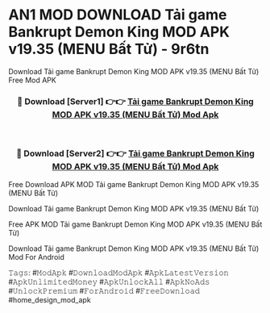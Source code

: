 # AN1 MOD DOWNLOAD Tải game Bankrupt Demon King MOD APK v19.35 (MENU Bất Tử) - 9r6tn
Download Tải game Bankrupt Demon King MOD APK v19.35 (MENU Bất Tử) Free Mod APK

<div align="center">
<h3>🔴 Download [Server1] 👉👉 <a href="https://apk-comot.site?title=Tải_game_Bankrupt_Demon_King_MOD_APK_v19.35_(MENU_Bất_Tử)">Tải game Bankrupt Demon King MOD APK v19.35 (MENU Bất Tử) Mod Apk</a></h3><br>

<h3>🔴 Download [Server2] 👉👉 <a href="https://apk-comot.site?title=Tải_game_Bankrupt_Demon_King_MOD_APK_v19.35_(MENU_Bất_Tử)">Tải game Bankrupt Demon King MOD APK v19.35 (MENU Bất Tử) Mod Apk</a></h3>
</div>


Free Download APK MOD Tải game Bankrupt Demon King MOD APK v19.35 (MENU Bất Tử)

Download Tải game Bankrupt Demon King MOD APK v19.35 (MENU Bất Tử) 

Free APK MOD Tải game Bankrupt Demon King MOD APK v19.35 (MENU Bất Tử) 

Download Tải game Bankrupt Demon King MOD APK v19.35 (MENU Bất Tử) Mod For Android

𝚃𝚊𝚐𝚜: #𝙼𝚘𝚍𝙰𝚙𝚔 #𝙳𝚘𝚠𝚗𝚕𝚘𝚊𝚍𝙼𝚘𝚍𝙰𝚙𝚔 #𝙰𝚙𝚔𝙻𝚊𝚝𝚎𝚜𝚝𝚅𝚎𝚛𝚜𝚒𝚘𝚗 #𝙰𝚙𝚔𝚄𝚗𝚕𝚒𝚖𝚒𝚝𝚎𝚍𝙼𝚘𝚗𝚎𝚢 #𝙰𝚙𝚔𝚄𝚗𝚕𝚘𝚌𝚔𝙰𝚕𝚕 #𝙰𝚙𝚔𝙽𝚘𝙰𝚍𝚜 #𝚄𝚗𝚕𝚘𝚌𝚔𝙿𝚛𝚎𝚖𝚒𝚞𝚖 #𝙵𝚘𝚛𝙰𝚗𝚍𝚛𝚘𝚒𝚍 #𝙵𝚛𝚎𝚎𝙳𝚘𝚠𝚗𝚕𝚘𝚊𝚍 #home_design_mod_apk
